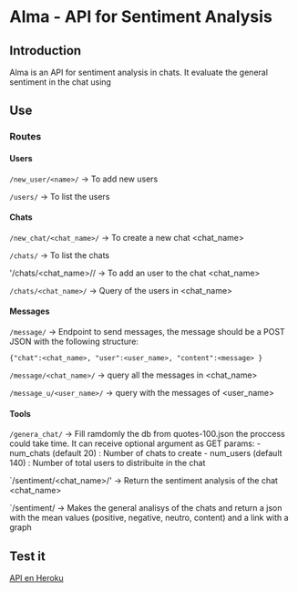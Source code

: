 # Alma - API for Sentiment Analysis

## Introduction 

Alma is an API for sentiment analysis in chats. It evaluate the general sentiment in the chat
using 

## Use

### Routes

#### Users

`/new_user/<name>/`	-> To add new users

`/users/`		-> To list the users

#### Chats

`/new_chat/<chat_name>/`	-> To create a new chat <chat_name>

`/chats/`			-> To list the chats

'/chats/<chat_name>/<user>/	-> To add an user <user> to the chat <chat_name>

`/chats/<chat_name>/`		-> Query of the users in <chat_name>

#### Messages

`/message/` 			-> Endpoint to send messages, the message 
				should be a POST JSON with the following 
				structure: 

	{"chat":<chat_name>, "user":<user_name>, "content":<message> }

`/message/<chat_name>/`		-> query all the messages in <chat_name>

`/message_u/<user_name>/`	-> query with the messages of <user_name>

#### Tools

`/genera_chat/`			-> Fill ramdomly the db from quotes-100.json 
				   the proccess could take time. 
				It can receive optional argument as GET params:
				- num_chats (default 20) : Number of chats to create
				- num_users (default 140) : Number of total users to distribuite
				  in the chat

`/sentiment/<chat_name>/'	-> Return the sentiment analysis of the chat <chat_name>

`/sentiment/			-> Makes the general analisys of the chats and return a json
				   with the mean values (positive, negative, neutro, content)
				   and a link with a graph

## Test it

[API en Heroku]( https://alma-chat.herokuapp.com/)
